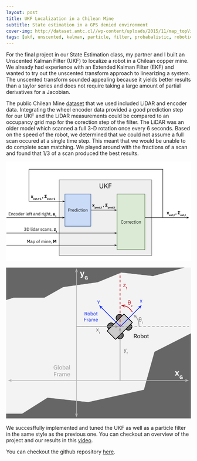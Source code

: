 ```yaml
---
layout: post
title: UKF Localization in a Chilean Mine
subtitle: State estimation in a GPS denied environment
cover-img: http://dataset.amtc.cl//wp-content/uploads/2015/11/map_topView.jpg
tags: [ukf, unscented, kalman, particle, filter, probabalistic, robotics, python, mining, autonomy]
---
```


For the final project in our State Estimation class, my partner and I built an Unscented Kalman Filter (UKF) to localize a robot in a Chilean copper mine. We already had experience with an Extended Kalman Filter (EKF) and wanted to try out the unscented transform approach to linearizing a system. The unscented transform sounded appealing because it yields better results than a taylor series and does not require taking a large amount of partial derivatives for a Jacobian. 

The public Chilean Mine [dataset](http://dataset.amtc.cl/) that we used included LiDAR and encoder data. Integrating the wheel encoder data provided a good prediction step for our UKF and the LiDAR measurements could be compared to an occupancy grid map for the corection step of the filter. The LiDAR was an older model which scanned a full 3-D rotation once every 6 seconds. Based on the speed of the robot, we determined that we could not assume a full scan occured at a single time step. This meant that we would be unable to do complete scan matching. We played around with the fractions of a scan and found that 1/3 of a scan produced the best results.  

![blockdiagram](/assets/img/blockdiagram_ukf.png)

![frames](/assets/img/frames_ukf.png)

We succesffully implemented and tuned the UKF as well as a particle filter in the same style as the previous one. You can checkout an overview of the project and our results in this [video](https://drive.google.com/file/d/1k3QqLXrcS_RzYz-ZXLEUlcOT1XIYHmOQ/view?ts=5ee7edce).

You can checkout the github repository [here](https://github.com/peterjohnsonhmc/E205/tree/master/Final%20Project).
